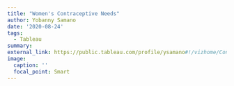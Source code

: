 ```yaml
---
title: "Women's Contraceptive Needs"
author: Yobanny Samano
date: '2020-08-24'
tags:
  - Tableau
summary:
external_link: https://public.tableau.com/profile/ysamano#!/vizhome/ContraceptiveNeeds/ContraceptiveNeeds
image:
  caption: ''
  focal_point: Smart
---
```

